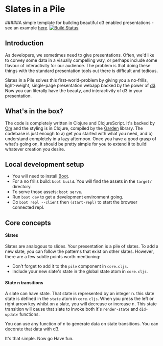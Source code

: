 # Slates in a Pile

#####A simple template for building beautiful d3 enabled presentations - see an example [here](http://production.slates-in-a-pile.divshot.io/).
[![Build Status](https://travis-ci.org/kgxsz/slates-in-a-pile.svg?branch=master)](https://travis-ci.org/kgxsz/slates-in-a-pile)

## Introduction
As developers, we sometimes need to give presentations. Often, we'd like to convey some data in a visually compelling way, or perhaps include some flavour of interactivity for our audience. The problem is that doing these things with the standard presentation tools out there is difficult and tedious.

Slates in a Pile solves this first-world-problem by giving you a no-frills, light-weight, single-page presentation webapp backed by the power of [d3](http://d3js.org/). Now you can literally have the beauty, and interactivity of d3 in your presentation.


## What's in the box?
The code is completely written in Clojure and ClojureScript. It's backed by [Om](https://github.com/omcljs/om) and the styling is in Clojure, compiled by the [Garden](https://github.com/noprompt/garden) library. The codebase is just enough to a) get you started with what you need, and b) understand completely in a lazy afternoon. Once you have a good grasp of what's going on, it should be pretty simple for you to extend it to build whatever creation you desire.


## Local development setup

- You will need to install [Boot](https://github.com/boot-clj/boot#install).
- For a no frills build: `boot build`. You will find the assets in the `target/` directory.
- To serve those assets: `boot serve`.
- Run `boot dev` to get a development environment going.
- Do `boot repl --client` then `(start-repl)` to start the browser connected repl.

## Core concepts

#### Slates
Slates are analogous to slides. Your presentation is a pile of slates. To add a new slate, you can follow the patterns that exist on other slates. However, there are a few subtle points worth mentioning:

- Don't forget to add it to the `pile` component in `core.cljs`.
- Include your new slate's state in the global state atom in `core.cljs`.

#### State n transitions
A slate can have state. That state is represented by an integer n. this slate state is defined in the `state` atom in `core.cljs`. When you press the left or right arrow key whilst on a slate, you will decrease or increase n. This state transition will cause that slate to invoke both it's `render-state` and `did-update` functions. 

You can use any function of n to generate data on state transitions. You can decorate that data with d3.

It's that simple. Now go Have fun.
